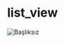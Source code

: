 # list_view

![Başlıksız](https://user-images.githubusercontent.com/59265591/125136587-ccb56400-e113-11eb-98e6-d246fd380b26.png)
